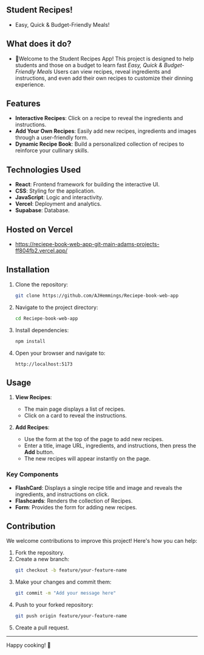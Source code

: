 ## Student Recipes!
- Easy, Quick & Budget-Friendly Meals!

## What does it do?

- 📄Welcome to the Student Recipes App! This project is designed to help students and those on a budget to learn fast *Easy, Quick & Budget-Friendly Meals* Users can view recipes, reveal ingredients and instructions, and even add their own recipes to customize their dinning experience.

## Features 
- **Interactive Recipes**: Click on a recipe to reveal the ingredients and instructions.
- **Add Your Own Recipes**: Easily add new recipes, ingredients and images through a user-friendly form.
- **Dynamic Recipe Book**: Build a personalized collection of recipes to reinforce your cullinary skills.
  
## Technologies Used

- **React**: Frontend framework for building the interactive UI.
- **CSS**: Styling for the application.
- **JavaScript**: Logic and interactivity.
- **Vercel**: Deployment and analytics.
- **Supabase**: Database.

## Hosted on Vercel
- https://reciepe-book-web-app-git-main-adams-projects-ff804fb2.vercel.app/

## Installation

1. Clone the repository:

   ```bash
   git clone https://github.com/AJHemmings/Reciepe-book-web-app
   ```

2. Navigate to the project directory:

   ```bash
   cd Reciepe-book-web-app
   
3. Install dependencies:

   ```bash
   npm install
   ```
   
4. Open your browser and navigate to:

   ```
   http://localhost:5173
   ```

## Usage

1. **View Recipes**:

   - The main page displays a list of recipes.
   - Click on a card to reveal the instructions.

2. **Add Recipes**:
   - Use the form at the top of the page to add new recipes.
   - Enter a title, image URL, ingredients, and instructions, then press the **Add** button.
   - The new recipes will appear instantly on the page. 

### Key Components

- **FlashCard**: Displays a single recipe title and image and reveals the ingredients, and instructions on click.
- **Flashcards**: Renders the collection of Recipes.
- **Form**: Provides the form for adding new recipes.

## Contribution

We welcome contributions to improve this project! Here's how you can help:

1. Fork the repository.
2. Create a new branch:
   ```bash
   git checkout -b feature/your-feature-name
   ```
3. Make your changes and commit them:
   ```bash
   git commit -m "Add your message here"
   ```
4. Push to your forked repository:
   ```bash
   git push origin feature/your-feature-name
   ```
5. Create a pull request.


---

Happy cooking! 🚀
